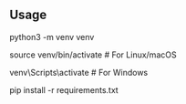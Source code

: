 ## Usage
python3 -m venv venv

source venv/bin/activate   # For Linux/macOS

venv\Scripts\activate      # For Windows

pip install -r requirements.txt
